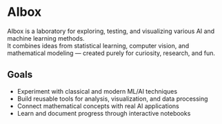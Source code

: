# AIbox

AIbox is a laboratory for exploring, testing, and visualizing various AI and machine learning methods.  
It combines ideas from statistical learning, computer vision, and mathematical modeling — created purely for curiosity, research, and fun.

## Goals
- Experiment with classical and modern ML/AI techniques  
- Build reusable tools for analysis, visualization, and data processing  
- Connect mathematical concepts with real AI applications  
- Learn and document progress through interactive notebooks  

